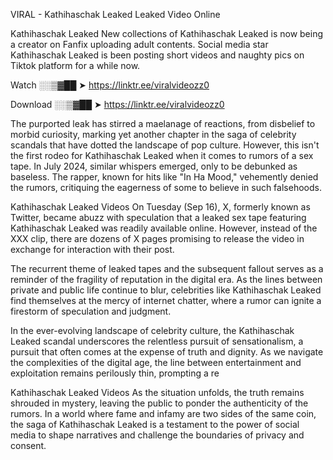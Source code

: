 VIRAL - Kathihaschak Leaked Leaked Video Online

Kathihaschak Leaked New collections of Kathihaschak Leaked is now being a creator on Fanfix uploading adult contents. Social media star Kathihaschak Leaked is been posting short videos and naughty pics on Tiktok platform for a while now.

Watch ░░▒▓██ ➤ https://linktr.ee/viralvideozz0

Download ░░▒▓██ ➤ https://linktr.ee/viralvideozz0

The purported leak has stirred a maelanage of reactions, from disbelief to morbid curiosity, marking yet another chapter in the saga of celebrity scandals that have dotted the landscape of pop culture. However, this isn't the first rodeo for Kathihaschak Leaked when it comes to rumors of a sex tape. In July 2024, similar whispers emerged, only to be debunked as baseless. The rapper, known for hits like "In Ha Mood," vehemently denied the rumors, critiquing the eagerness of some to believe in such falsehoods.

Kathihaschak Leaked Videos
On Tuesday (Sep 16), X, formerly known as Twitter, became abuzz with speculation that a leaked sex tape featuring Kathihaschak Leaked was readily available online. However, instead of the XXX clip, there are dozens of X pages promising to release the video in exchange for interaction with their post.

The recurrent theme of leaked tapes and the subsequent fallout serves as a reminder of the fragility of reputation in the digital era. As the lines between private and public life continue to blur, celebrities like Kathihaschak Leaked find themselves at the mercy of internet chatter, where a rumor can ignite a firestorm of speculation and judgment.

In the ever-evolving landscape of celebrity culture, the Kathihaschak Leaked scandal underscores the relentless pursuit of sensationalism, a pursuit that often comes at the expense of truth and dignity. As we navigate the complexities of the digital age, the line between entertainment and exploitation remains perilously thin, prompting a re

Kathihaschak Leaked Videos
As the situation unfolds, the truth remains shrouded in mystery, leaving the public to ponder the authenticity of the rumors. In a world where fame and infamy are two sides of the same coin, the saga of Kathihaschak Leaked is a testament to the power of social media to shape narratives and challenge the boundaries of privacy and consent.